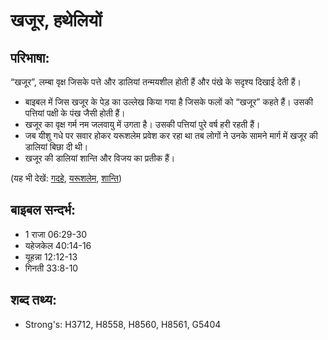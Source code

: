 # खजूर, हथेलियों #

## परिभाषा: ##

“खजूर”, लम्बा वृक्ष जिसके पत्ते और डालियां तन्मयशील होती हैं और पंखे के सदृश्य दिखाई देती हैं।

* बाइबल में जिस खजूर के पेड़ का उल्लेख किया गया है जिसके फलों को “खजूर” कहते हैं। उसकी पत्तियां पक्षी के पंख जैसी होती हैं।
* खजूर का वृक्ष गर्म नम जलवायु में उगता है। उसकी पत्तियां पुरे वर्ष हरी रहती हैं।
* जब यीशु गधे पर सवार होकर यरूशलेम प्रवेश कर रहा था तब लोगों ने उनके सामने मार्ग में खजूर की डालियां बिछा दी थी।
* खजूर की डालियां शान्ति और विजय का प्रतीक हैं।

(यह भी देखें: [गदहे](../donkey.md), [यरूशलेम](../jerusalem.md), [शान्ति](../peace.md)) 

## बाइबल सन्दर्भ: ##

* 1 राजा 06:29-30
* यहेजकेल 40:14-16
* यूहन्ना 12:12-13
* गिनती 33:8-10

## शब्द तथ्य: ##

* Strong's: H3712, H8558, H8560, H8561, G5404
